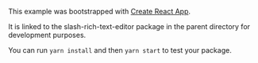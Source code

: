 This example was bootstrapped with [Create React App](https://github.com/facebook/create-react-app).

It is linked to the slash-rich-text-editor package in the parent directory for development purposes.

You can run `yarn install` and then `yarn start` to test your package.
